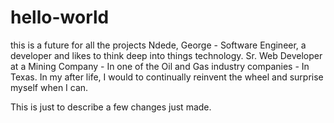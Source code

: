 # hello-world
this is a future for all the projects
Ndede, George - Software Engineer, a developer and likes to think deep into things technology.
Sr. Web Developer at a Mining Company - In one of the Oil and Gas industry companies - In Texas.
In my after life, I would to continually reinvent the wheel and surprise myself when I can.

This is just to describe a few changes just made. 
